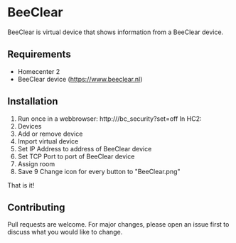 # BeeClear
BeeClear is virtual device that shows information from a BeeClear device.

## Requirements
- Homecenter 2
- BeeClear device (https://www.beeclear.nl)

## Installation
1. Run once in a webbrowser: http://<BeeClear>/bc_security?set=off 
In HC2:
2. Devices
3. Add or remove device
4. Import virtual device
5. Set IP Address to address of BeeClear device
6. Set TCP Port to port of BeeClear device
7. Assign room
8. Save
9 Change icon for every button to "BeeClear.png"

That is it!

## Contributing
Pull requests are welcome. For major changes, please open an issue first to discuss what you would like to change.
